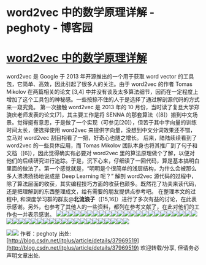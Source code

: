 
# word2vec 中的数学原理详解 - peghoty - 博客园






# [word2vec 中的数学原理详解](https://www.cnblogs.com/peghoty/p/3857839.html)
word2vec 是 Google 于 2013 年开源推出的一个用于获取 word vector 的工具包，它简单、高效，因此引起了很多人的关注。由于 word2vec 的作者 Tomas Mikolov 在两篇相关的论文 [3,4] 中并没有谈及太多算法细节，因而在一定程度上增加了这个工具包的神秘感。一些按捺不住的人于是选择了通过解剖源代码的方式来一窥究竟。
第一次接触 word2vec 是 2013 年的 10 月份，当时读了复旦大学郑骁庆老师发表的论文[7]，其主要工作是将 SENNA 的那套算法（[8]）搬到中文场景。觉得挺有意思，于是做了一个实现（可参见[20]），但苦于其中字向量的训练时间太长，便选择使用 word2vec 来提供字向量，没想到中文分词效果还不错，立马对 word2vec 刮目相看了一把，好奇心也随之增长。
后来，陆陆续续看到了 word2vec 的一些具体应用，而 Tomas Mikolov 团队本身也将其推广到了句子和文档（[6]），因此觉得确实有必要对 word2vec 里的算法原理做个了解，以便对他们的后续研究进行追踪。于是，沉下心来，仔细读了一回代码，算是基本搞明白里面的做法了。第一个感觉就是，“明明是个很简单的浅层结构，为什么会被那么多人沸沸扬扬地说成是 Deep Learning 呢？”
解剖 word2vec 源代码的过程中，除了算法层面的收获，其实编程技巧方面的收获也颇多。既然花了功夫来读代码，还是把理解到的东西整理成文，给有需要的朋友提供点参考吧。
在整理本文的过程中, 和深度学习群的群友@**北流浪子**（[15,16]）进行了多次有益的讨论，在此表示感谢。另外，也参考了其他人的一些资料，都列在参考文献了，在此对他们的工作也一并表示感谢。
![](https://images0.cnblogs.com/i/601094/201407/210939080257860.png)![](https://images0.cnblogs.com/i/601094/201407/210939186669010.png)![](https://images0.cnblogs.com/i/601094/201407/210939289792259.png)![](https://images0.cnblogs.com/i/601094/201407/210939427295392.png)![](https://images0.cnblogs.com/i/601094/201407/210939495417944.png)![](https://images0.cnblogs.com/i/601094/201407/210939559474854.png)![](https://images0.cnblogs.com/i/601094/201407/210940031668348.png)![](https://images0.cnblogs.com/i/601094/201407/210940135578340.png)![](https://images0.cnblogs.com/i/601094/201407/210940241504504.png)![](https://images0.cnblogs.com/i/601094/201407/210940344166468.png)![](https://images0.cnblogs.com/i/601094/201407/210940413072062.png)![](https://images0.cnblogs.com/i/601094/201407/210940479797657.png)![](https://images0.cnblogs.com/i/601094/201407/210940541199582.png)![](https://images0.cnblogs.com/i/601094/201407/210941011502134.png)![](https://images0.cnblogs.com/i/601094/201408/211030184871235.png)![](https://images0.cnblogs.com/i/601094/201408/211030267845170.png)![](https://images0.cnblogs.com/i/601094/201407/210941187135336.png)![](https://images0.cnblogs.com/i/601094/201407/210941265411244.png)![](https://images0.cnblogs.com/i/601094/201407/210941528228981.png)![](https://images0.cnblogs.com/i/601094/201407/210942007757618.png)![](https://images0.cnblogs.com/i/601094/201407/210942069794056.png)![](https://images0.cnblogs.com/i/601094/201407/210942204633204.png)![](https://images0.cnblogs.com/i/601094/201407/210942335415708.png)![](https://images0.cnblogs.com/i/601094/201407/210942417449802.png)![](https://images0.cnblogs.com/i/601094/201407/210942483858938.png)![](https://images0.cnblogs.com/i/601094/201407/210942542131894.png)![](https://images0.cnblogs.com/i/601094/201407/210943002136860.png)![](https://images0.cnblogs.com/i/601094/201407/210943065108568.png)![](https://images0.cnblogs.com/i/601094/201408/202353566287394.png)![](https://images0.cnblogs.com/i/601094/201408/202354083152133.png)![](https://images0.cnblogs.com/i/601094/201408/202354195492799.png)![](https://images0.cnblogs.com/i/601094/201408/202354295039804.png)![](https://images0.cnblogs.com/i/601094/201408/202354393159470.png)![](https://images0.cnblogs.com/i/601094/201408/202354497998507.png)![](https://images0.cnblogs.com/i/601094/201408/202354597062499.png)![](https://images0.cnblogs.com/i/601094/201408/202355103931065.png)![](https://images0.cnblogs.com/i/601094/201408/202355175818326.png)![](https://images0.cnblogs.com/i/601094/201407/210943549634934.png)![](https://images0.cnblogs.com/i/601094/201407/210944018549527.png)![](https://images0.cnblogs.com/i/601094/201407/210944084166623.png)![](https://images0.cnblogs.com/i/601094/201407/210944163383504.png)![](https://images0.cnblogs.com/i/601094/201407/210944219639285.png)![](https://images0.cnblogs.com/i/601094/201407/210957135101739.png)


![](https://images0.cnblogs.com/i/601094/201407/210944317759619.png)![](https://images0.cnblogs.com/i/601094/201408/202355310498109.png)
作者：peghoty
出处:[http://blog.csdn.net/itplus/article/details/37969519](http://blog.csdn.net/itplus/article/details/37969519)
欢迎转载/分享, 但请务必声明文章出处.





